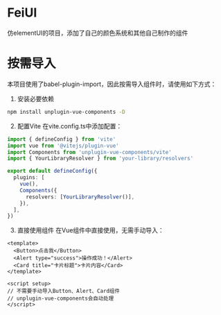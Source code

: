 # FeiUI

仿elementUI的项目，添加了自己的颜色系统和其他自己制作的组件

# 按需导入
本项目使用了babel-plugin-import，因此按需导入组件时，请使用如下方式：
1. 安装必要依赖
```bash
npm install unplugin-vue-components -D
```
2. 配置Vite
在vite.config.ts中添加配置：

```typescript
import { defineConfig } from 'vite'
import vue from '@vitejs/plugin-vue'
import Components from 'unplugin-vue-components/vite'
import { YourLibraryResolver } from 'your-library/resolvers'

export default defineConfig({
  plugins: [
    vue(),
    Components({
      resolvers: [YourLibraryResolver()],
    }),
  ],
})
```
3. 直接使用组件
在Vue组件中直接使用，无需手动导入：

```vue
<template>
  <Button>点击我</Button>
  <Alert type="success">操作成功！</Alert>
  <Card title="卡片标题">卡片内容</Card>
</template>

<script setup>
// 不需要手动导入Button、Alert、Card组件
// unplugin-vue-components会自动处理
</script>
```